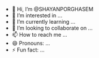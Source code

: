- 👋 Hi, I’m @SHAYANPORGHASEM
- 👀 I’m interested in ...
- 🌱 I’m currently learning ...
- 💞️ I’m looking to collaborate on ...
- 📫 How to reach me ...
- 😄 Pronouns: ...
- ⚡ Fun fact: ...

<!---
SHAYANPORGHASEM/SHAYANPORGHASEM is a ✨ special ✨ repository because its `README.md` (this file) appears on your GitHub profile.
You can click the Preview link to take a look at your changes.
--->
